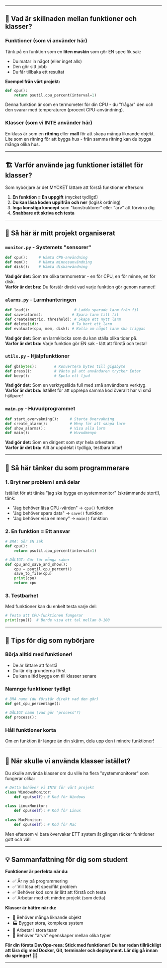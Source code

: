 
---

## 🤔 Vad är skillnaden mellan funktioner och klasser?

### Funktioner (som vi använder här)
Tänk på en funktion som en **liten maskin** som gör EN specifik sak:
- Du matar in något (eller inget alls)
- Den gör sitt jobb
- Du får tillbaka ett resultat

**Exempel från vårt projekt:**
```python
def cpu():
    return psutil.cpu_percent(interval=1)
```
Denna funktion är som en termometer för din CPU - du "frågar" den och den svarar med temperaturen (procent CPU-användning).

### Klasser (som vi INTE använder här)
En klass är som en **ritning** eller **mall** för att skapa många liknande objekt. Lite som en ritning för att bygga hus - från samma ritning kan du bygga många olika hus.

---

## 🏗️ Varför använde jag funktioner istället för klasser?

Som nybörjare är det MYCKET lättare att förstå funktioner eftersom:

1. **En funktion = En uppgift** (mycket tydligt!)
2. **Du kan läsa koden uppifrån och ner** (logisk ordning)
3. **Inga konstiga koncept** som "konstruktorer" eller "arv" att förvirra dig
4. **Snabbare att skriva och testa**

---

## 📁 Så här är mitt projekt organiserat

### `monitor.py` - Systemets "sensorer"
```python
def cpu():     # Hämta CPU-användning
def mem():     # Hämta minnesanvändning  
def disk():    # Hämta diskanvändning
```
**Vad gör det:** Som tre olika termometrar - en för CPU, en för minne, en för disk.  
**Varför är det bra:** Du förstår direkt vad varje funktion gör genom namnet!

### `alarms.py` - Larmhanteringen
```python
def load():                    # Ladda sparade larm från fil
def save(alarms):             # Spara larm till fil  
def create(metric, threshold): # Skapa ett nytt larm
def delete(id):               # Ta bort ett larm
def evaluate(cpu, mem, disk): # Kolla om något larm ska triggas
```
**Vad gör det:** Som en larmklocka som du kan ställa olika tider på.  
**Varför är det bra:** Varje funktion gör EN sak - lätt att förstå och testa!

### `utils.py` - Hjälpfunktioner
```python
def gb(bytes):        # Konvertera bytes till gigabyte
def press():          # Vänta på att användaren trycker Enter
def beep():           # Spela ett ljud
```
**Vad gör det:** Som en verktygslåda full med små användbara verktyg.  
**Varför är det bra:** Istället för att upprepa samma kod överallt har vi små hjälpare!

### `main.py` - Huvudprogrammet
```python
def start_overvakning():     # Starta övervakning
def create_alarm():          # Meny för att skapa larm
def show_alarms():           # Visa alla larm
def main():                  # Huvudmenyn
```
**Vad gör det:** Som en dirigent som styr hela orkestern.  
**Varför är det bra:** Allt är uppdelat i tydliga, testbara bitar!

---

## 🧠 Så här tänker du som programmerare

### 1. **Bryt ner problem i små delar**
Istället för att tänka "jag ska bygga en systemmonitor" (skrämmande stort!), tänk:
- "Jag behöver läsa CPU-värden" → `cpu()` funktion
- "Jag behöver spara data" → `save()` funktion  
- "Jag behöver visa en meny" → `main()` funktion

### 2. **En funktion = Ett ansvar**
```python
# BRA: Gör EN sak
def cpu():
    return psutil.cpu_percent(interval=1)

# DÅLIGT: Gör för många saker
def cpu_and_save_and_show():
    cpu = psutil.cpu_percent()
    save_to_file(cpu)
    print(cpu)
    return cpu
```

### 3. **Testbarhet**
Med funktioner kan du enkelt testa varje del:
```python
# Testa att CPU-funktionen fungerar
print(cpu())  # Borde visa ett tal mellan 0-100
```

---

## 🚀 Tips för dig som nybörjare

### Börja alltid med funktioner!
- De är lättare att förstå
- Du lär dig grunderna först  
- Du kan alltid bygga om till klasser senare

### Namnge funktioner tydligt
```python
# BRA namn (du förstår direkt vad den gör)
def get_cpu_percentage():

# DÅLIGT namn (vad gör "process"?)  
def process():
```

### Håll funktioner korta
Om en funktion är längre än din skärm, dela upp den i mindre funktioner!

---

## 🎯 När skulle vi använda klasser istället?

Du skulle använda klasser om du ville ha flera "systemmonitorer" som fungerar olika:

```python
# Detta behöver vi INTE för vårt projekt
class WindowsMonitor:
    def cpu(self): # Kod för Windows
        
class LinuxMonitor:  
    def cpu(self): # Kod för Linux
        
class MacMonitor:
    def cpu(self): # Kod för Mac
```

Men eftersom vi bara övervakar ETT system åt gången räcker funktioner gott och väl!

---

## 💡 Sammanfattning för dig som student

**Funktioner är perfekta när du:**
- ✅ Är ny på programmering
- ✅ Vill lösa ett specifikt problem  
- ✅ Behöver kod som är lätt att förstå och testa
- ✅ Arbetar med ett mindre projekt (som detta)

**Klasser är bättre när du:**
- 🔄 Behöver många liknande objekt
- 🏭 Bygger stora, komplexa system
- 👥 Arbetar i stora team
- 🔄 Behöver "ärva" egenskaper mellan olika typer

**För din första DevOps-resa: Stick med funktioner! Du har redan tillräckligt att lära dig med Docker, Git, terminaler och deployment. Lär dig gå innan du springer! 🏃‍♂️**

---


